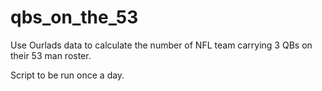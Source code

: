 # qbs_on_the_53
Use Ourlads data to calculate the number of NFL team carrying 3 QBs on their 53 man roster.

Script to be run once a day.
